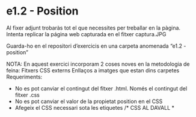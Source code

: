 # e1.2 - Position
Al fixer adjunt trobaràs tot el que necessites per treballar en la pàgina. Intenta replicar la página web capturada en el fitxer  captura.JPG


Guarda-ho en el repositori d’exercicis en una carpeta anomenada “e1.2 - position”

NOTA: En aquest exercici incorporam 2 coses noves en la metodologia de feina:
Fitxers CSS externs
Enllaços a imatges que estan dins carpetes
Requeriments:
- No es pot canviar el contingut del fitxer .html. Només el contingut del fitxer .css
- No es pot canviar el valor de la propietat  position  en el CSS
- Afegeix el CSS necessari sota les etiquetes  /* CSS AL DAVALL *